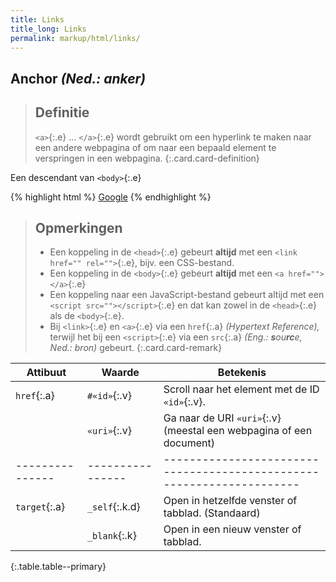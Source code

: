 ```yaml
---
title: Links
title_long: Links
permalink: markup/html/links/
---
```


**A**nchor *(Ned.: anker)*
--------------------------

> Definitie
> ---
> `<a>`{:.e} … `</a>`{:.e} wordt gebruikt om een hyperlink te maken naar een andere webpagina of om naar een bepaald element te verspringen in een webpagina.
{:.card.card-definition}

Een descendant van `<body>`{:.e}

{% highlight html %}
<a href="http://www.google.be">Google</a>
{% endhighlight %}

> Opmerkingen
> ---
> - Een koppeling in de `<head>`{:.e} gebeurt **altijd** met een `<link href="" rel="">`{:.e}, bijv. een CSS-bestand.
> - Een koppeling in de `<body>`{:.e} gebeurt **altijd** met een `<a href=""></a>`{:.e}
> - Een koppeling naar een JavaScript-bestand gebeurt altijd met een `<script src=""></script>`{:.e} en dat kan zowel in de `<head>`{:.e} als de `<body>`{:.e}.
> - Bij `<link>`{:.e} en `<a>`{:.e} via een `href`{:.a} *(Hypertext Reference),* terwijl het bij een `<script>`{:.e} via een `src`{:.a} *(Eng.: **s**ou**rc**e, Ned.: bron)* gebeurt.
{:.card.card-remark}

| Attibuut      | Waarde         | Betekenis                                                           |
|---------------|----------------|---------------------------------------------------------------------|
| `href`{:.a}   | `#«id»`{:.v}   | Scroll naar het element met de ID `«id»`{:.v}.                      |
|               | `«uri»`{:.v}   | Ga naar de URI `«uri»`{:.v} (meestal een webpagina of een document) |
|---------------|----------------|---------------------------------------------------------------------|
| `target`{:.a} | `_self`{:.k.d} | Open in hetzelfde venster of tabblad. (Standaard)                   |
|               | `_blank`{:.k}  | Open in een nieuw venster of tabblad.                               |
{:.table.table--primary}

